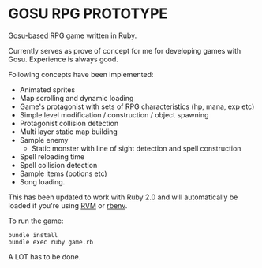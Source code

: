 GOSU RPG PROTOTYPE
==================

[Gosu-based](http://www.libgosu.org/) RPG game written in Ruby.

Currently serves as prove of concept for me for developing games with Gosu.
Experience is always good.

Following concepts have been implemented:

* Animated sprites
* Map scrolling and dynamic loading 
* Game's protagonist with sets of RPG characteristics (hp, mana, exp etc)
* Simple level modification / construction / object spawning
* Protagonist collision detection
* Multi layer static map building
* Sample enemy
  * Static monster with line of sight detection and spell construction
* Spell reloading time
* Spell collision detection
* Sample items (potions etc)
* Song loading.

This has been updated to work with Ruby 2.0 and will automatically be loaded if you're using [RVM](https://rvm.io) or [rbenv](https://github.com/sstephenson/rbenv).

To run the game:

    bundle install
    bundle exec ruby game.rb

A LOT has to be done.